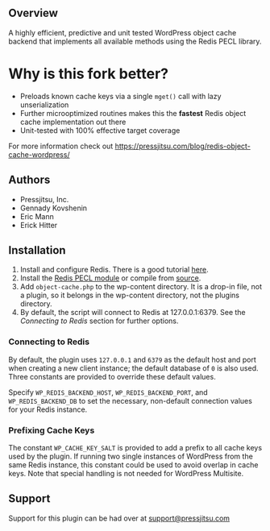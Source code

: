 ## Overview

A highly efficient, predictive and unit tested WordPress object cache backend that implements all available methods using the Redis PECL library.

# Why is this fork better?

- Preloads known cache keys via a single `mget()` call with lazy unserialization
- Further microoptimized routines makes this the **fastest** Redis object cache implementation out there
- Unit-tested with 100% effective target coverage

For more information check out https://pressjitsu.com/blog/redis-object-cache-wordpress/

## Authors

* Pressjitsu, Inc.
* Gennady Kovshenin
* Eric Mann
* Erick Hitter

## Installation
1. Install and configure Redis. There is a good tutorial [here](https://www.digitalocean.com/community/tutorials/how-to-install-and-secure-redis-on-debian-9).
2. Install the [Redis PECL module](http://pecl.php.net/package/redis) or compile from [source](https://github.com/phpredis/phpredis).
3. Add `object-cache.php` to the wp-content directory. It is a drop-in file, not a plugin, so it belongs in the wp-content directory, not the plugins directory.
4. By default, the script will connect to Redis at 127.0.0.1:6379. See the *Connecting to Redis* section for further options.

### Connecting to Redis ###

By default, the plugin uses `127.0.0.1` and `6379` as the default host and port when creating a new client instance; the default database of `0` is also used. Three constants are provided to override these default values.

Specify `WP_REDIS_BACKEND_HOST`, `WP_REDIS_BACKEND_PORT`, and `WP_REDIS_BACKEND_DB` to set the necessary, non-default connection values for your Redis instance.

### Prefixing Cache Keys ###

The constant `WP_CACHE_KEY_SALT` is provided to add a prefix to all cache keys used by the plugin. If running two single instances of WordPress from the same Redis instance, this constant could be used to avoid overlap in cache keys. Note that special handling is not needed for WordPress Multisite.

## Support

Support for this plugin can be had over at support@pressjitsu.com
